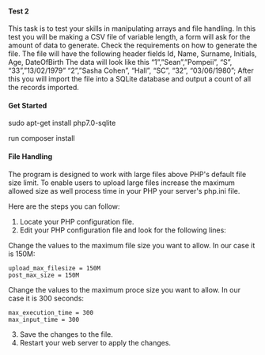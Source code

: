 #### Test 2

This task is to test your skills in manipulating arrays and file handling.
In this test you will be making a CSV file of variable length, a form will ask for the amount of
data to generate. Check the requirements on how to generate the file.
The file will have the following header fields
Id, Name, Surname, Initials, Age, DateOfBirth
The data will look like this
“1”,”Sean”,”Pompeii”, “S”, “33”,”13/02/1979”
“2”,”Sasha Cohen”, “Hall”, “SC”, “32”, “03/06/1980”;
After this you will import the file into a SQLite database and output a count of all the records imported.

#### Get Started
sudo apt-get install php7.0-sqlite

run composer install 

#### File Handling
The program is designed to work with large files above PHP's default file size limit. To enable users
to upload large files increase the maximum allowed size as well process time in your PHP your server's php.ini file.

Here are the steps you can follow:

1. Locate your PHP configuration file.
2. Edit your PHP configuration file and look for the following lines:

Change the values to the maximum file size you want to allow. In our case it is 150M:
```
upload_max_filesize = 150M
post_max_size = 150M

```
Change the values to the maximum proce size you want to allow. In our case it is 300 seconds:

```
max_execution_time = 300
max_input_time = 300

```
3. Save the changes to the file.
4. Restart your web server to apply the changes.
